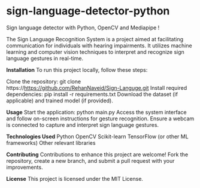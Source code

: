 # sign-language-detector-python

Sign language detector with Python, OpenCV and Mediapipe !

The Sign Language Recognition System is a project aimed at facilitating communication for individuals with hearing impairments. It utilizes machine learning and computer vision techniques to interpret and recognize sign language gestures in real-time.

**Installation**
To run this project locally, follow these steps:

Clone the repository: git clone https://https://github.com/RehanNaveid/Sign-Languge.git
Install required dependencies: pip install -r requirements.txt
Download the dataset (if applicable) and trained model (if provided).

**Usage**
Start the application: python main.py
Access the system interface and follow on-screen instructions for gesture recognition.
Ensure a webcam is connected to capture and interpret sign language gestures.

**Technologies Used**
Python
OpenCV
Scikit-learn
TensorFlow (or other ML frameworks)
Other relevant libraries

**Contributing**
Contributions to enhance this project are welcome! Fork the repository, create a new branch, and submit a pull request with your improvements.

**License**
This project is licensed under the MIT License.
